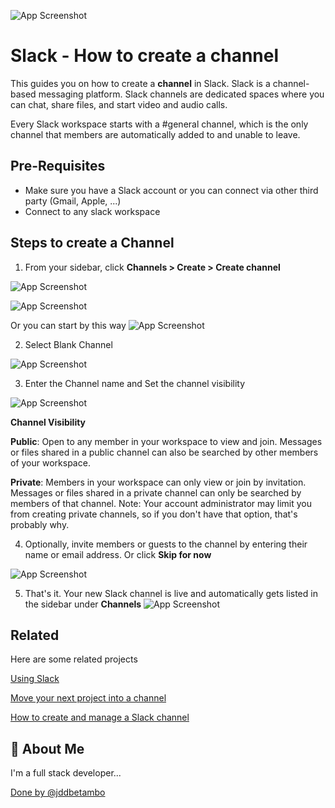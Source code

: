 
![App Screenshot](https://jdd-githup-readme-files.s3.us-east-1.amazonaws.com/slack_new_channel/0.png)


# Slack - How to create a channel

This guides you on how to create a **channel** in Slack. Slack is a channel-based messaging platform. Slack channels are dedicated spaces where you can chat, share files, and start video and audio calls. 

Every Slack workspace starts with a #general channel, which is the only channel that members are automatically added to and unable to leave. 

## Pre-Requisites
- Make sure you have a Slack account or you can connect via other third party (Gmail, Apple, ...)
- Connect to any slack workspace





## Steps to create a Channel
1. From your sidebar, click **Channels > Create > Create channel** 

![App Screenshot](https://jdd-githup-readme-files.s3.us-east-1.amazonaws.com/slack_new_channel/1.png)

![App Screenshot](https://jdd-githup-readme-files.s3.us-east-1.amazonaws.com/slack_new_channel/2.png)

Or you can start by this way
![App Screenshot](https://jdd-githup-readme-files.s3.us-east-1.amazonaws.com/slack_new_channel/1_1.png)


2. Select Blank Channel

![App Screenshot](https://jdd-githup-readme-files.s3.us-east-1.amazonaws.com/slack_new_channel/3.png)

3. Enter the Channel name and Set the channel visibility

![App Screenshot](https://jdd-githup-readme-files.s3.us-east-1.amazonaws.com/slack_new_channel/4.png)

**Channel Visibility**

**Public**: Open to any member in your workspace to view and join. Messages or files shared in a public channel can also be searched by other members of your workspace. 

**Private**: Members in your workspace can only view or join by invitation. Messages or files shared in a private channel can only be searched by members of that channel. Note: Your account administrator may limit you from creating private channels, so if you don't have that option, that's probably why.

4. Optionally, invite members or guests to the channel by entering their name or email address. Or click **Skip for now**

![App Screenshot](https://jdd-githup-readme-files.s3.us-east-1.amazonaws.com/slack_new_channel/5.png)

5. That's it. Your new Slack channel is live and automatically gets listed in the sidebar under **Channels**
![App Screenshot](https://jdd-githup-readme-files.s3.us-east-1.amazonaws.com/slack_new_channel/6.png)


## Related

Here are some related projects

[Using Slack](https://slack.com/help/articles/201402297-Create-a-channel)

[Move your next project into a channel](https://slack.com/resources/using-slack/move-your-next-project-into-a-channel)

[How to create and manage a Slack channel](https://zapier.com/blog/slack-channel/)


## 🚀 About Me
I'm a full stack developer...

[Done by @jddbetambo](jddmangan@gmail.com)